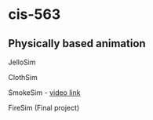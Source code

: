 cis-563
=======

Physically based animation
------------

JelloSim

ClothSim

SmokeSim - [video link](https://www.youtube.com/watch?v=YjxBdakENsg)

FireSim (Final project)
